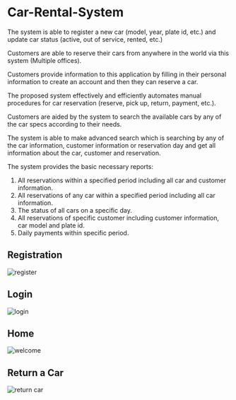 # Car-Rental-System

The system is able to register a new car (model, year, plate id, etc.) and update car status (active, out of service, rented, etc.)

Customers are able to reserve their cars from anywhere in the world via this system (Multiple offices).

Customers provide information to this application by filling in their personal information to create an account and then they can reserve a car.

The proposed system effectively and efficiently automates manual procedures for car reservation (reserve, pick up, return, payment, etc.). 

Customers are aided by the system to search the available cars by any of the car specs according to their needs.

The system is able to make advanced search which is searching by any of the car information, customer information or reservation day and get all information about the car, customer and reservation. 

The system provides the basic necessary reports: 
1. All reservations within a specified period including all car and customer information.
2. All reservations of any car within a specified period including all car information.
3. The status of all cars on a specific day.
4. All reservations of specific customer including customer information, car model and plate id.
5. Daily payments within specific period.

## Registration

![register](https://github.com/ranabarakat/Car-Rental-System/assets/76884362/ea141561-da23-4438-ad4e-3899f0008dff)

## Login

![login](https://github.com/ranabarakat/Car-Rental-System/assets/76884362/3e843980-332f-4e06-8f3e-1fc589deff1f)

## Home 

![welcome](https://github.com/ranabarakat/Car-Rental-System/assets/76884362/d86792f6-943c-4010-9360-059b07fb35d8)

## Return a Car

![return car](https://github.com/ranabarakat/Car-Rental-System/assets/76884362/1a550608-53e9-43fc-84d1-56b839884bc3)



